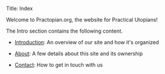 Title: Index

Welcome to Practopian.org, the website for Practical Utopians!

The Intro section contains the following content.

* [Introduction](introduction.html): An overview of our site and how it's organized

* [About](about.html): A few details about this site and its ownership

* [Contact](contact.html): How to get in touch with us
